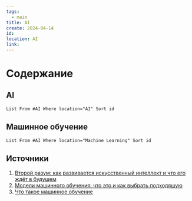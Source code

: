 ```yaml
---
tags:
  - main
title: AI
create: 2024-04-14
id: 
location: AI
link:
---
```

# Содержание

## AI
```dataview
List From #AI Where location="AI" Sort id
```
## Машинное обучение
```dataview
List From #AI Where location="Machine Learning" Sort id
```

## Источники

1. [Второй разум: как развивается искусственный интеллект и что его ждёт в будущем](https://practicum.yandex.ru/blog/chto-takoe-iskusstvennyi-intellekt/)
2. [Модели машинного обучения: что это и как выбрать подходящую](https://practicum.yandex.ru/blog/modeli-mashinnogo-obucheniya/)
3. [Что такое машинное обучение](https://practicum.yandex.ru/blog/chto-takoe-mashinnoe-obuchenie/)


